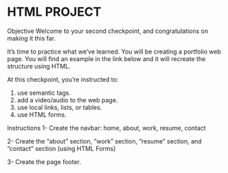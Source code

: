 # HTML PROJECT

Objective
Welcome to your second checkpoint, and congratulations on making it this far.

It’s time to practice what we’ve learned.  You will be creating a portfolio web page. You will find an example in the link below and it will recreate the structure using HTML.

At this checkpoint, you’re instructed to:

1. use semantic tags.
2. add a video/audio to the web page.
3. use local links, lists, or tables.
4. use HTML forms.


Instructions
1- Create the navbar: home, about, work, resume, contact

2- Create the “about” section, ”work” section, ”resume” section, and ”contact” section (using HTML Forms)

3- Create the page footer.

